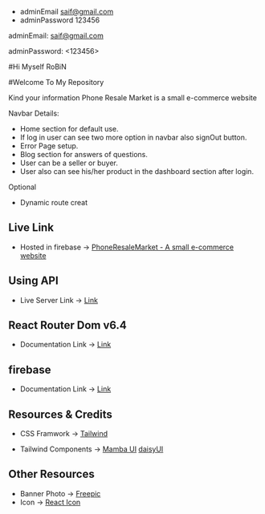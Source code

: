- adminEmail saif@gmail.com
- adminPassword 123456

adminEmail: <saif@gmail.com>

adminPassword: <123456>

#Hi Myself RoBiN

#Welcome To My Repository

Kind your information Phone Resale Market is a small e-commerce website


Navbar Details:

-  Home section for default use.
-  If log in user can see two more option in navbar also signOut button.
-  Error Page setup.
-  Blog section for answers of questions.
- User can be a seller or buyer.
- User also can see his/her product in the dashboard section after login.

Optional
- Dynamic route creat


## Live Link
-  Hosted in firebase -> [PhoneResaleMarket - A small e-commerce website](https://phone-resale-7158f.web.app/)

## Using API 

-  Live Server Link -> [Link](https://server-side-lime.vercel.app/)


## React Router Dom v6.4 
-  Documentation Link -> [Link](https://reactrouter.com/en/main/start/overview)

## firebase 
- Documentation Link -> [Link](https://firebase.google.com/docs/auth?authuser=0)

## Resources & Credits
-  CSS Framwork -> [Tailwind](https://tailwindcss.com/)

-  Tailwind Components -> 
[Mamba UI](https://www.mambaui.com/)
[daisyUI](https://daisyui.com/)


## Other Resources
-  Banner Photo -> [Freepic](https://www.freepik.com/)
-  Icon -> [React Icon](https://www.flaticon.com/)
